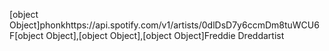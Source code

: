 [object Object]phonkhttps://api.spotify.com/v1/artists/0dlDsD7y6ccmDm8tuWCU6F[object Object],[object Object],[object Object]Freddie Dreddartist